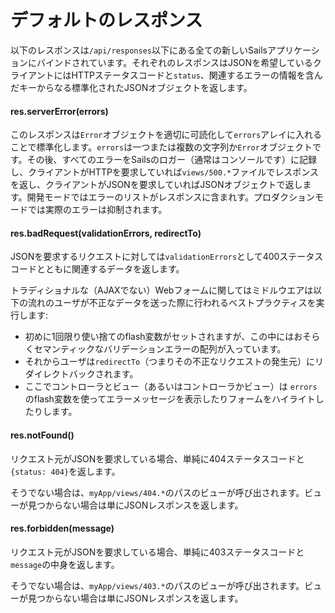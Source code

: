 # デフォルトのレスポンス

以下のレスポンスは`/api/responses`以下にある全ての新しいSailsアプリケーションにバインドされています。それぞれのレスポンスはJSONを希望しているクライアントにはHTTPステータスコードと`status`、関連するエラーの情報を含んだキーからなる標準化されたJSONオブジェクトを返します。

#### res.serverError(errors)

このレスポンスは`Error`オブジェクトを適切に可読化して`errors`アレイに入れることで標準化します。`errors`は一つまたは複数の文字列か`Error`オブジェクトです。その後、すべてのエラーをSailsのロガー（通常はコンソールです）に記録し、クライアントがHTTPを要求していれば`views/500.*`ファイルでレスポンスを返し、クライアントがJSONを要求していればJSONオブジェクトで返します。開発モードではエラーのリストがレスポンスに含まれす。プロダクションモードでは実際のエラーは抑制されます。

#### res.badRequest(validationErrors, redirectTo)

JSONを要求するリクエストに対しては`validationErrors`として400ステータスコードとともに関連するデータを返します。

トラディショナルな（AJAXでない）Webフォームに関してはミドルウエアは以下の流れのユーザが不正なデータを送った際に行われるベストプラクティスを実行します:

 - 初めに1回限り使い捨てのflash変数がセットされますが、この中にはおそらくセマンティックなバリデーションエラーの配列が入っています。
 - それからユーザは`redirectTo`（つまりその不正なリクエストの発生元）にリダイレクトバックされます。
 - ここでコントローラとビュー（あるいはコントローラかビュー）は `errors`のflash変数を使ってエラーメッセージを表示したりフォームをハイライトしたりします。


#### res.notFound()

リクエスト元がJSONを要求している場合、単純に404ステータスコードと`{status: 404}`を返します。

そうでない場合は、`myApp/views/404.*`のパスのビューが呼び出されます。ビューが見つからない場合は単にJSONレスポンスを返します。

#### res.forbidden(message)

リクエスト元がJSONを要求している場合、単純に403ステータスコードと`message`の中身を返します。

そうでない場合は、`myApp/views/403.*`のパスのビューが呼び出されます。ビューが見つからない場合は単にJSONレスポンスを返します。


<docmeta name="displayName" value="Default Responses">
